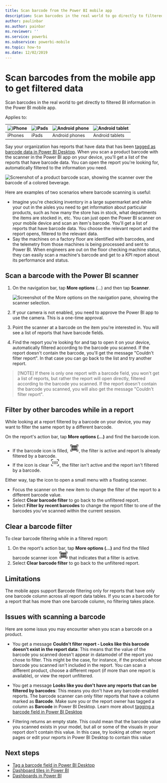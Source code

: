 ```yaml
---
title: Scan barcode from the Power BI mobile app
description: Scan barcodes in the real world to go directly to filtered BI information in the Power BI mobile app.
author: paulinbar
ms.author: painbar
ms.reviewer: ''
ms.service: powerbi
ms.subservice: powerbi-mobile
ms.topic: how-to
ms.date: 12/02/2019
---
```

# Scan barcodes from the mobile app to get filtered data 
Scan barcodes in the real world to get directly to filtered BI information in the Power BI mobile app.

Applies to:

| ![iPhone](./media/mobile-apps-qr-code/ios-logo-40-px.png) | ![iPads](./media/mobile-apps-qr-code/ios-logo-40-px.png) | ![Android phone](././media/mobile-apps-qr-code/android-logo-40-px.png) | ![Android tablet](././media/mobile-apps-qr-code/android-logo-40-px.png) |
|:--- |:--- |:--- |:--- |
|iPhones |iPads |Android phones |Android tablets |

Say your organization has reports that have data that has been [tagged as barcode data in Power BI Desktop](../../transform-model/desktop-mobile-barcodes.md). When you scan a product barcode with the scanner in the Power BI app on your device, you'll get a list of the reports that have barcode data. You can open the report you're looking for, automatically filtered to the information you need.

![Screenshot of a product barcode scan, showing the scanner over the barcode of a colored beverage.](media/mobile-apps-scan-barcode-iphone/power-bi-barcode-scanner.png)

Here are examples of two scenarios where barcode scanning is useful:
* Imagine you're checking inventory in a large supermarket and while your out in the aisles you need to get information about particular products, such as how many the store has in stock, what departments the items are stocked in, etc. You can just open the Power BI scanner on your mobile device and scan an item's barcode. You'll get a list of reports that have barcode data. You choose the relevant report and the report opens, filtered to the relevant data.
* Say the machines on a factory floor are identified with barcodes, and the telemetry from those machines is being processed and sent to Power BI. When engineers are out on the floor checking machine status, they can easily scan a machine's barcode and get to a KPI report about its performance and status.

## Scan a barcode with the Power BI scanner
1. On the navigation bar, tap **More options** (...) and then tap **Scanner**.

    ![Screenshot of the More options on the navigation pane, showing the scanner selection.](media/mobile-apps-scan-barcode-iphone/power-bi-scanner.png)

1. If your camera is not enabled, you need to approve the Power BI app to use the camera. This is a one-time approval. 
1. Point the scanner at a barcode on the item you're interested in. You will see a list of reports that have barcode fields.
1. Find the report you're looking for and tap to open it on your device, automatically filtered according to the barcode you scanned. If the report doesn't contain the barcode, you'll get the message "Couldn't filter report". In that case you can go back to the list and try another report.
    
>[!NOTE] If there is only one report with a barcode field, you won't get a list of reports, but rather the report will open directly, filtered according to the barcode you scanned. If the report doesn't contain the barcode you scanned, you will also get the message "Couldn't filter report".

## Filter by other barcodes while in a report
While looking at a report filtered by a barcode on your device, you may want to filter the same report by a different barcode.

On the report's action bar, tap **More options (...)** and find the barcode icon.

* If the barcode icon is filled, ![Filtered icon](media/mobile-apps-scan-barcode-iphone/power-bi-barcode-filtered-icon-black.png), the filter is active and report Is already filtered by a barcode. 
* If the icon is clear ![Unfiltered icon](media/mobile-apps-scan-barcode-iphone/power-bi-barcode-unfiltered-icon.png), the filter isn't active and the report isn't filtered by a barcode. 

Either way, tap the icon to open a small menu with a floating scanner.

* Focus the scanner on the new item to change the filter of the report to a different barcode value. 
* Select **Clear barcode filter** to go back to the unfiltered report.
* Select **Filter by recent barcodes** to change the report filter to one of the barcodes you've scanned within the current session.

## Clear a barcode filter
To clear barcode filtering while in a filtered report:
1. On the report's action bar, tap **More options (...)** and find the filled barcode scanner icon ![Filtered icon](media/mobile-apps-scan-barcode-iphone/power-bi-barcode-filtered-icon-black.png) that indicates that a filter is active.
1. Select **Clear barcode filter** to go back to the unfiltered report.

## Limitations

The mobile apps support Barcode filtering only for reports that have only one barcode column across all report data tables. If you scan a barcode for a report that has more than one barcode column, no filtering takes place.

## Issues with scanning a barcode
Here are some issus you may encounter when you scan a barcode on a product.

* You get a message **Couldn't filter report - Looks like this barcode doesn't exist in the report data**: This means that the value of the barcode you scanned doesn't appear in datamodel of the report you chose to filter. This might be the case, for instance, if the product whose barcode you scanned isn't included in the report. You can scan a different product, choose a different report (if more than one report is available), or view the report unfiltered.

* You get a message **Looks like you don't have any reports that can be filtered by barcodes**: This means you don't have any barcode-enabled reports. The barcode scanner can only filter reports that have a column marked as **Barcode**. Make sure you or the report owner has tagged a column as **Barcode** in Power BI Desktop. Learn more about [tagging a barcode field in Power BI Desktop](../../transform-model/desktop-mobile-barcodes.md)

* Filtering returns an empty state. This could mean that the barcode value you scanned exists in your model, but all or some of the visuals in your report don't contain this value. In this case, try looking at other report pages or edit your reports in Power BI Desktop to contain this value 

## Next steps
* [Tag a barcode field in Power BI Desktop](../../transform-model/desktop-mobile-barcodes.md)
* [Dashboard tiles in Power BI](../end-user-tiles.md)
* [Dashboards in Power BI](../end-user-dashboards.md)